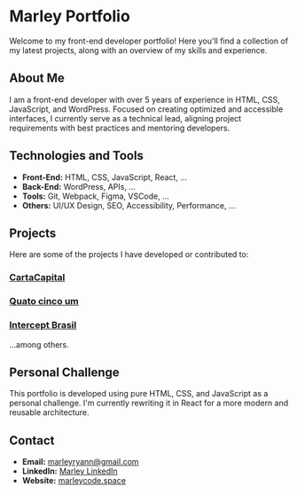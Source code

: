 # Marley Portfolio

Welcome to my front-end developer portfolio! Here you'll find a collection of my latest projects, along with an overview of my skills and experience.

## About Me

I am a front-end developer with over 5 years of experience in HTML, CSS, JavaScript, and WordPress. Focused on creating optimized and accessible interfaces, I currently serve as a technical lead, aligning project requirements with best practices and mentoring developers.

## Technologies and Tools

- **Front-End:** HTML, CSS, JavaScript, React, ...
- **Back-End:** WordPress, APIs, ...
- **Tools:** Git, Webpack, Figma, VSCode, ...
- **Others:** UI/UX Design, SEO, Accessibility, Performance, ...

## Projects

Here are some of the projects I have developed or contributed to:

### [CartaCapital](https://www.cartacapital.com.br/)

### [Quato cinco um](https://quatrocincoum.com.br/)

### [Intercept Brasil](https://www.intercept.com.br/)

...among others.

## Personal Challenge

This portfolio is developed using pure HTML, CSS, and JavaScript as a personal challenge. I'm currently rewriting it in React for a more modern and reusable architecture.

## Contact

- **Email:** [marleyryann@gmail.com](mailto:marleyryann@gmail.com)
- **LinkedIn:** [Marley LinkedIn](https://www.linkedin.com/in/marley-ferreira-084987106/)
- **Website:** [marleycode.space](https://marleywork.space/)
